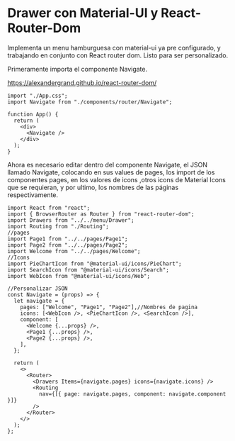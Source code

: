 # Drawer con Material-UI y React-Router-Dom

Implementa un menu hamburguesa con material-ui ya pre configurado, y trabajando en conjunto con React router dom. Listo para ser personalizado.

Primeramente importa el componente Navigate.

https://alexandergrand.github.io/react-router-dom/

```JSX
import "./App.css";
import Navigate from "./components/router/Navigate";

function App() {
  return (
    <div>
      <Navigate />
    </div>
  );
}

```

Ahora es necesario editar dentro del componente Navigate, el JSON llamado Navigate, colocando en sus values de pages, los import de los componentes pages, en los valores de icons ,otros icons de Material Icons que se requieran, y por ultimo, los nombres de las páginas respectivamente.

```JSX
import React from "react";
import { BrowserRouter as Router } from "react-router-dom";
import Drawers from "../../menu/Drawer";
import Routing from "./Routing";
//pages
import Page1 from "../../pages/Page1";
import Page2 from "../../pages/Page2";
import Welcome from "../../pages/Welcome";
//Icons
import PieChartIcon from "@material-ui/icons/PieChart";
import SearchIcon from "@material-ui/icons/Search";
import WebIcon from "@material-ui/icons/Web";

//Personalizar JSON
const Navigate = (props) => {
  let navigate = {
    pages: ["Welcome", "Page1", "Page2"],//Nombres de pagina
    icons: [<WebIcon />, <PieChartIcon />, <SearchIcon />],
    component: [
      <Welcome {...props} />,
      <Page1 {...props} />,
      <Page2 {...props} />,
    ],
  };

  return (
    <>
      <Router>
        <Drawers Items={navigate.pages} icons={navigate.icons} />
        <Routing
          nav={[{ page: navigate.pages, component: navigate.component }]}
        />
      </Router>
    </>
  );
};
```
